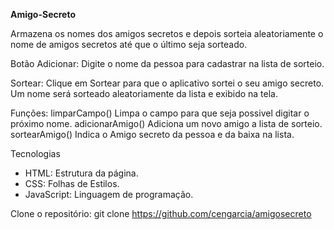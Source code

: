 
**Amigo-Secreto**

Armazena os nomes dos amigos secretos e depois sorteia aleatoriamente o nome de amigos secretos até que o último seja sorteado.


Botão Adicionar:
   Digite o nome da pessoa para cadastrar na lista de sorteio.
  
 Sortear:
    Clique em Sortear para que o aplicativo sortei o seu amigo secreto.
    Um nome será sorteado aleatoriamente da lista e exibido na tela.

Funções:
limparCampo() Limpa o campo para que seja possivel digitar o próximo nome.
adicionarAmigo() Adiciona um novo amigo a lista de sorteio.
sortearAmigo() Indica o Amigo secreto da pessoa e da baixa na lista.


Tecnologias
- HTML: Estrutura da página.
- CSS: Folhas de Estilos.
- JavaScript: Linguagem de programação.

Clone o repositório:
   git clone https://github.com/cengarcia/amigosecreto
